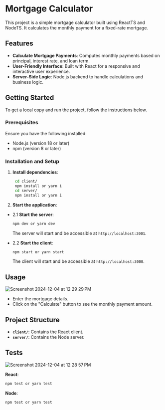 # Mortgage Calculator

This project is a simple mortgage calculator built using ReactTS and NodeTS. It calculates the monthly payment for a fixed-rate mortgage.

## Features

- **Calculate Mortgage Payments**: Computes monthly payments based on principal, interest rate, and loan term.
- **User-Friendly Interface**: Built with React for a responsive and interactive user experience.
- **Server-Side Logic**: Node.js backend to handle calculations and business logic.

## Getting Started

To get a local copy and run the project, follow the instructions below.

### Prerequisites

Ensure you have the following installed:

- Node.js (version 18 or later)
- npm (version 8 or later)

### Installation and Setup

1. **Install dependencies**:

   ```bash
    cd client/
    npm install or yarn i
    cd server/
    npm install or yarn i
   ```

2. **Start the application**:
- 2.1 **Start the server**:
  ```bash
  npm dev or yarn dev 
  ```
   
  The server will start and be accessible at `http://localhost:3001`.   


- 2.2 **Start the client**:
   ```bash
   npm start or yarn start
   ```

   The client will start and be accessible at `http://localhost:3000`.

## Usage

![Screenshot 2024-12-04 at 12 29 29 PM](https://github.com/user-attachments/assets/82289732-c146-40ce-a35f-8548f4cbdb00)

- Enter the mortgage details.
- Click on the "Calculate" button to see the monthly payment amount.

## Project Structure

- **`client/`**: Contains the React client.
- **`server/`**: Contains the Node server.

## Tests

![Screenshot 2024-12-04 at 12 28 57 PM](https://github.com/user-attachments/assets/055f7fa7-546e-4895-a7fb-58c27b3874e2)

**React**:
   ```bash
   npm test or yarn test
   ```

**Node**:
   ```bash
   npm test or yarn test
   ```
